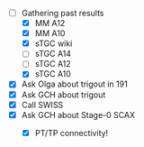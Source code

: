 - [ ] Gathering past results
  - [x] MM A12
  - [x] MM A10
  - [x] sTGC wiki
  - [ ] sTGC A14
  - [ ] sTGC A12
  - [x] sTGC A10
- [x] Ask Olga about trigout in 191
- [x] Ask GCH about trigout
- [x] Call SWISS
- [x] Ask GCH about Stage-0 SCAX
  - [x] PT/TP connectivity!
  
